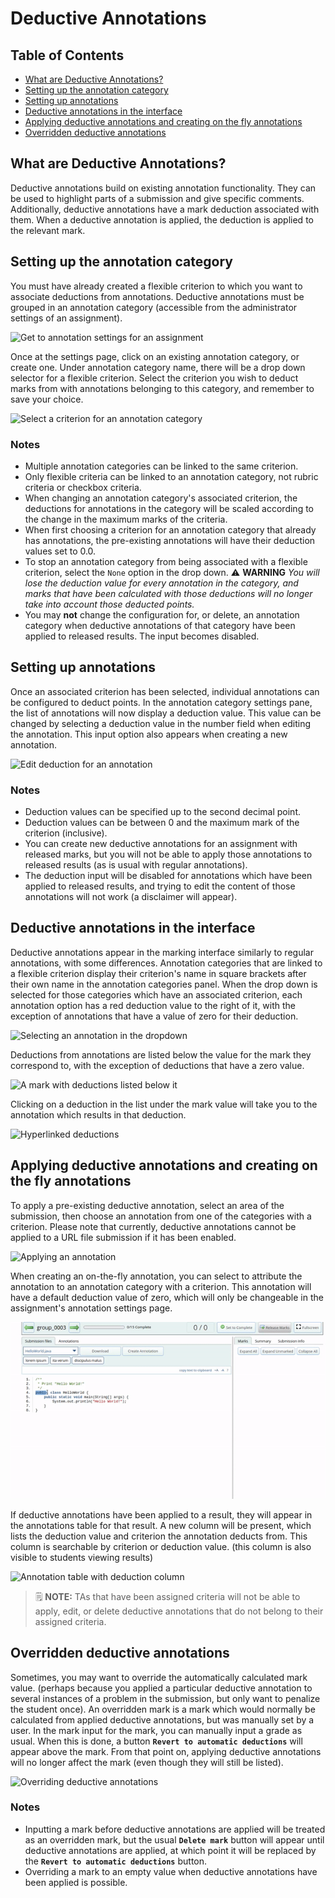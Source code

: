 # Deductive Annotations

## Table of Contents

- [What are Deductive Annotations?](#what-are-deductive-annotations)
- [Setting up the annotation category](#setting-up-the-annotation-category)
- [Setting up annotations](#setting-up-annotations)
- [Deductive annotations in the interface](#deductive-annotations-in-the-interface)
- [Applying deductive annotations and creating on the fly annotations](#applying-deductive-annotations-and-creating-on-the-fly-annotations)
- [Overridden deductive annotations](#overridden-deductive-annotations)

## What are Deductive Annotations?

Deductive annotations build on existing annotation functionality. They can be used to highlight parts of a submission and give specific comments. Additionally, deductive annotations have a mark deduction associated with them. When a deductive annotation is applied, the deduction is applied to the relevant mark.

## Setting up the annotation category

You must have already created a flexible criterion to which you want to associate deductions from annotations. Deductive annotations must be grouped in an annotation category (accessible from the administrator settings of an assignment).

![Get to annotation settings for an assignment](images/deductive_annotations_gifs/get_to_settings.gif)

Once at the settings page, click on an existing annotation category, or create one. Under annotation category name, there will be a drop down selector for a flexible criterion. Select the criterion you wish to deduct marks from with annotations belonging to this category, and remember to save your choice.

![Select a criterion for an annotation category](images/deductive_annotations_gifs/selecting_criterion.gif)

### Notes

- Multiple annotation categories can be linked to the same criterion.
- Only flexible criteria can be linked to an annotation category, not rubric criteria or checkbox criteria.
- When changing an annotation category's associated criterion, the deductions for annotations in the category will be scaled according to the change in the maximum marks of the criteria.
- When first choosing a criterion for an annotation category that already has annotations, the pre-existing annotations will have their deduction values set to 0.0.
- To stop an annotation category from being associated with a flexible criterion, select the `None` option in the drop down.
:warning: **WARNING** *You will lose the deduction value for every annotation in the category, and marks that have been calculated with those deductions will no longer take into account those deducted points.*
- You may **not** change the configuration for, or delete, an annotation category when deductive annotations of that category have been applied to released results. The input becomes disabled.

## Setting up annotations

Once an associated criterion has been selected, individual annotations can be configured to deduct points. In the annotation category settings pane, the list of annotations will now display a deduction value. This value can be changed by selecting a deduction value in the number field when editing the annotation. This input option also appears when creating a new annotation.

![Edit deduction for an annotation](images/deductive_annotations_gifs/edit_deduction_for_annotation.gif)

### Notes

- Deduction values can be specified up to the second decimal point.
- Deduction values can be between 0 and the maximum mark of the criterion (inclusive).
- You can create new deductive annotations for an assignment with released marks, but you will not be able to apply those annotations to released results (as is usual with regular annotations).
- The deduction input will be disabled for annotations which have been applied to released results, and trying to edit the content of those annotations will not work (a disclaimer will appear).

## Deductive annotations in the interface

Deductive annotations appear in the marking interface similarly to regular annotations, with some differences. Annotation categories that are linked to a flexible criterion display their criterion's name in square brackets after their own name in the annotation categories panel. When the drop down is selected for those categories which have an associated criterion, each annotation option has a red deduction value to the right of it, with the exception of annotations that have a value of zero for their deduction.

![Selecting an annotation in the dropdown](images/deductive_annotations_gifs/drop_down_marking.gif)

Deductions from annotations are listed below the value for the mark they correspond to, with the exception of deductions that have a zero value.

![A mark with deductions listed below it](images/mark_with_deductions_list.png)

Clicking on a deduction in the list under the mark value will take you to the annotation which results in that deduction.

![Hyperlinked deductions](images/deductive_annotations_gifs/scroll_to_annotation.gif)

## Applying deductive annotations and creating on the fly annotations

To apply a pre-existing deductive annotation, select an area of the submission, then choose an annotation from one of the categories with a criterion. Please note that currently, deductive annotations cannot be applied to a URL file submission if it has been enabled.

![Applying an annotation](images/deductive_annotations_gifs/apply_annotation.gif)

When creating an on-the-fly annotation, you can select to attribute the annotation to an annotation category with a criterion. This annotation will have a default deduction value of zero, which will only be changeable in the assignment's annotation settings page.

![Creating an "on-the-fly" annotation](images/deductive_annotations_gifs/creating_on_the_fly.gif)

If deductive annotations have been applied to a result, they will appear in the annotations table for that result. A new column will be present, which lists the deduction value and criterion the annotation deducts from. This column is searchable by criterion or deduction value. (this column is also visible to students viewing results)

![Annotation table with deduction column](images/deductive_annotations_gifs/annotation_table.gif)

> :spiral_notepad: **NOTE:**
> TAs that have been assigned criteria will not be able to apply, edit, or delete deductive annotations that do not belong to their assigned criteria.

## Overridden deductive annotations

Sometimes, you may want to override the automatically calculated mark value. (perhaps because you applied a particular deductive annotation to several instances of a problem in the submission, but only want to penalize the student once). An overridden mark is a mark which would normally be calculated from applied deductive annotations, but was manually set by a user. In the mark input for the mark, you can manually input a grade as usual. When this is done, a button **`Revert to automatic deductions`** will appear above the mark. From that point on, applying deductive annotations will no longer affect the mark (even though they will still be listed).

![Overriding deductive annotations](images/deductive_annotations_gifs/overriding_mark.gif)

### Notes

- Inputting a mark before deductive annotations are applied will be treated as an overridden mark, but the usual **`Delete mark`** button will appear until deductive annotations are applied, at which point it will be replaced by the **`Revert to automatic deductions`** button.
- Overriding a mark to an empty value when deductive annotations have been applied is possible.
